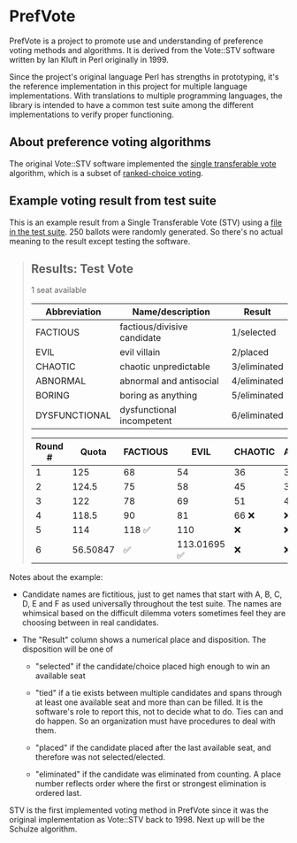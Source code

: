 # PrefVote

PrefVote is a project to promote use and understanding of preference voting methods and algorithms. It is derived from the Vote::STV software written by Ian Kluft in Perl originally in 1999.

Since the project's original language Perl has strengths in prototyping, it's the reference implementation in this project for multiple language implementations. With translations to multiple programming languages, the library is intended to have a common test suite among the different implementations to verify proper functioning.

## About preference voting algorithms

The original Vote::STV software implemented the [single transferable vote](https://en.wikipedia.org/wiki/Single_transferable_vote) algorithm, which is a subset of [ranked-choice voting](https://en.wikipedia.org/wiki/Ranked_voting).

## Example voting result from test suite

This is an example result from a Single Transferable Vote (STV) using a [file in the test suite](test/inputs/100-rcv-test/001-rcv-test.yaml). 250 ballots were randomly generated. So there's no actual meaning to the result except testing the software.

> Results: Test Vote
> ------------------
> 
> 1 seat available
> 
> | Abbreviation  | Name/description            | Result       |
> | ------------- | --------------------------- | ------------ |
> | FACTIOUS      | factious/divisive candidate | 1/selected   |
> | EVIL          | evil villain                | 2/placed     |
> | CHAOTIC       | chaotic unpredictable       | 3/eliminated |
> | ABNORMAL      | abnormal and antisocial     | 4/eliminated |
> | BORING        | boring as anything          | 5/eliminated |
> | DYSFUNCTIONAL | dysfunctional incompetent   | 6/eliminated |
> 
> | Round # | Quota    | FACTIOUS | EVIL        | CHAOTIC | ABNORMAL | BORING | DYSFUNCTIONAL |
> | ------- | -------- | -------- | ----------- | ------- | -------- | ------ | ------------- |
> | 1       | 125      | 68       | 54          | 36      | 31       | 33     | 28 ❌          |
> | 2       | 124.5    | 75       | 58          | 45      | 36       | 35 ❌   | ❌             |
> | 3       | 122      | 78       | 69          | 51      | 46 ❌     | ❌      | ❌             |
> | 4       | 118.5    | 90       | 81          | 66 ❌    | ❌        | ❌      | ❌             |
> | 5       | 114      | 118 ✅    | 110         | ❌       | ❌        | ❌      | ❌             |
> | 6       | 56.50847 | ✅        | 113.01695 ✅ | ❌       | ❌        | ❌      | ❌             |

Notes about the example:

- Candidate names are fictitious, just to get names that start with A, B, C, D, E and F as used universally throughout the test suite. The names are whimsical based on the difficult dilemma voters sometimes feel they are choosing between in real candidates.

- The "Result" column shows a numerical place and disposition. The disposition will be one of
  
  - "selected" if the candidate/choice placed high enough to win an available seat
  
  - "tied" if a tie exists between multiple candidates and spans through at least one available seat and more than can be filled. It is the software's role to report this, not to decide what to do. Ties can and do happen. So an organization must have procedures to deal with them.
  
  - "placed" if the candidate placed after the last available seat, and therefore was not selected/elected.
  
  - "eliminated" if the candidate was eliminated from counting. A place number reflects order where the first or strongest elimination is ordered last.

STV is the first implemented voting method in PrefVote since it was the original implementation as Vote::STV back to 1998. Next up will be the Schulze algorithm.
